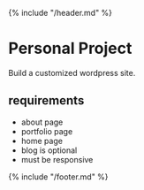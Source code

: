 {% include "/header.md" %}

# Personal Project

Build a customized wordpress site.

## requirements 
* about page
* portfolio page
* home page 
* blog is optional
* must be responsive 

{% include "/footer.md" %}
